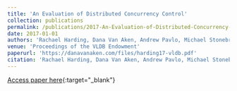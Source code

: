 ```yaml
---
title: 'An Evaluation of Distributed Concurrency Control'
collection: publications
permalink: /publications/2017-An-Evaluation-of-Distributed-Concurrency-Control
date: 2017-01-01
authors: 'Rachael Harding, Dana Van Aken, Andrew Pavlo, Michael Stonebraker'
venue: 'Proceedings of the VLDB Endowment'
paperurl: 'https://danavanaken.com/files/harding17-vldb.pdf'
citation: 'Rachael Harding, Dana Van Aken, Andrew Pavlo, Michael Stonebraker. Proceedings of the VLDB Endowment, 2017.'
---
```

[Access paper here](https://danavanaken.com/files/harding17-vldb.pdf){:target="_blank"}